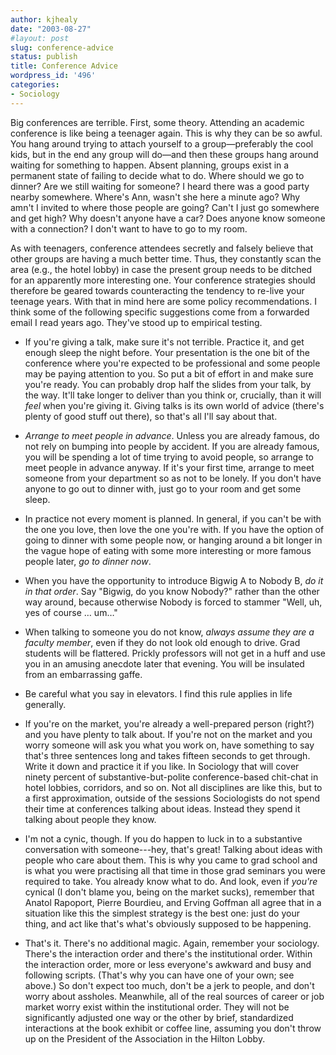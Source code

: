 ```yaml
---
author: kjhealy
date: "2003-08-27"
#layout: post
slug: conference-advice
status: publish
title: Conference Advice
wordpress_id: '496'
categories:
- Sociology
---
```


Big conferences are terrible. First, some theory. Attending an academic conference is like being a teenager again. This is why they can be so awful. You hang around trying to attach yourself to a group—preferably the cool kids, but in the end any group will do—and then these groups hang around waiting for something to happen. Absent planning, groups exist in a permanent state of failing to decide what to do. Where should we go to dinner? Are we still waiting for someone? I heard there was a good party nearby somewhere. Where's Ann, wasn't she here a minute ago? Why amn't I invited to where those people are going? Can't I just go somewhere and get high? Why doesn't anyone have a car? Does anyone know someone with a connection? I don't want to have to go to my room.

As with teenagers, conference attendees secretly and falsely believe that other groups are having a much better time. Thus, they constantly scan the area (e.g., the hotel lobby) in case the present group needs to be ditched for an apparently more interesting one. Your conference strategies should therefore be geared towards counteracting the tendency to re-live your teenage years. With that in mind here are some policy recommendations. I think some of the following specific suggestions come from a forwarded email I read years ago. They've stood up to empirical testing.

- If you're giving a talk, make sure it's not terrible. Practice it, and get enough sleep the night before. Your presentation is the one bit of the conference where you're expected to be professional and some people may be paying attention to you. So put a bit of effort in and make sure you're ready. You can probably drop half the slides from your talk, by the way. It'll take longer to deliver than you think or, crucially, than it will *feel* when you're giving it. Giving talks is its own world of advice (there's plenty of good stuff out there), so that's all I'll say about that.

- *Arrange to meet people in advance*. Unless you are already famous, do not rely on bumping into people by accident. If you are already famous, you will be spending a lot of time trying to avoid people, so arrange to meet people in advance anyway. If it's your first time, arrange to meet someone from your department so as not to be lonely. If you don't have anyone to go out to dinner with, just go to your room and get some sleep. 

- In practice not every moment is planned. In general, if you can't be with the one you love, then love the one you're with. If you have the option of going to dinner with some people now, or hanging around a bit longer in the vague hope of eating with some more interesting or more famous people later, *go to dinner now*.

-  When you have the opportunity to introduce Bigwig A to Nobody B, *do it in that order*. Say "Bigwig, do you know Nobody?" rather than the other way around, because otherwise Nobody is forced to stammer "Well, uh, yes of course … um…"

-  When talking to someone you do not know, *always assume they are a faculty member*, even if they do not look old enough to drive. Grad students will be flattered. Prickly professors will not get in a huff and use you in an amusing anecdote later that evening. You will be insulated from an embarrassing gaffe.

-  Be careful what you say in elevators. I find this rule applies in life generally.

- If you're on the market, you're already a well-prepared person (right?) and you have plenty to talk about. If you're not on the market and you worry someone will ask you what you work on, have something to say that's three sentences long and takes fifteen seconds to get through. Write it down and practice it if you like. In Sociology that will cover ninety percent of substantive-but-polite conference-based chit-chat in hotel lobbies, corridors, and so on. Not all disciplines are like this, but to a first approximation, outside of the sessions Sociologists do not spend their time at conferences talking about ideas. Instead they spend it talking about people they know.

- I'm not a cynic, though. If you do happen to luck in to a substantive conversation with someone---hey, that's great! Talking about ideas with people who care about them. This is why you came to grad school and is what you were practising all that time in those grad seminars you were required to take. You already know what to do. And look, even if *you're* cynical (I don't blame you, being on the market sucks), remember that Anatol Rapoport, Pierre Bourdieu, and Erving Goffman all agree that in a situation like this the simplest strategy is the best one: just do your thing, and act like that's what's obviously supposed to be happening.

-  That's it. There's no additional magic. Again, remember your sociology. There's the interaction order and there's the institutional order. Within the interaction order, more or less everyone's awkward and busy and following scripts. (That's why you can have one of your own; see above.) So don't expect too much, don't be a jerk to people, and don't worry about assholes. Meanwhile, all of the real sources of career or job market worry exist within the institutional order. They will not be significantly adjusted one way or the other by brief, standardized interactions at the book exhibit or coffee line, assuming you don't throw up on the President of the Association in the Hilton Lobby. 

